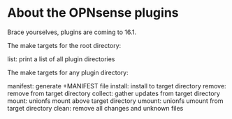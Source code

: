 About the OPNsense plugins
==========================

Brace yourselves, plugins are coming to 16.1.

The make targets for the root directory:

list:		print a list of all plugin directories

The make targets for any plugin directory:

manifest:	generate +MANIFEST file
install:	install to target directory
remove:		remove from target directory
collect:	gather updates from target directory
mount:		unionfs mount above target directory
umount:		unionfs umount from target directory
clean:		remove all changes and unknown files

